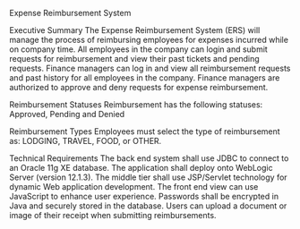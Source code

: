 Expense Reimbursement System

Executive Summary
The Expense Reimbursement System (ERS) will manage the process of reimbursing employees for expenses incurred while on company time. All employees in the company can login and submit requests for reimbursement and view their past tickets and pending requests. Finance managers can log in and view all reimbursement requests and past history for all employees in the company. Finance managers are authorized to approve and deny requests for expense reimbursement.

Reimbursement Statuses
Reimbursement has the following statuses: Approved, Pending and Denied

Reimbursement Types
Employees must select the type of reimbursement as: LODGING, TRAVEL, FOOD, or OTHER.

Technical Requirements
The back end system shall use JDBC to connect to an Oracle 11g XE database. The application shall deploy onto WebLogic Server (version 12.1.3). The middle tier shall use JSP/Servlet technology for dynamic Web application development. The front end view can use JavaScript to enhance user experience. Passwords shall be encrypted in Java and securely stored in the database. Users can upload a document or image of their receipt when submitting reimbursements.
